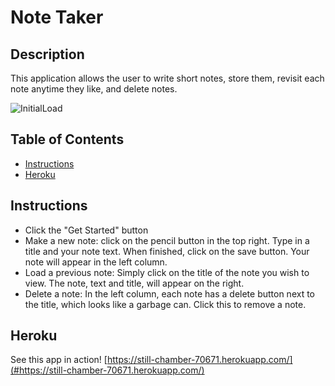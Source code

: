 # Note Taker

## Description
This application allows the user to write short notes, store them, revisit each note anytime they like, and delete notes.

![InitialLoad](assets/Pictures/InitialLoad.png)

## Table of Contents
* [Instructions](#instructions)
* [Heroku](#heroku)
## Instructions
* Click the "Get Started" button
* Make a new note: click on the pencil button in the top right. Type in a title and your note text. When finished, click on the save button. Your note will appear in the left column.
* Load a previous note: Simply click on the title of the note you wish to view. The note, text and title, will appear on the right.
* Delete a note: In the left column, each note has a delete button next to the title, which looks like a garbage can. Click this to remove a note.

## Heroku
See this app in action!
[https://still-chamber-70671.herokuapp.com/](#https://still-chamber-70671.herokuapp.com/)

